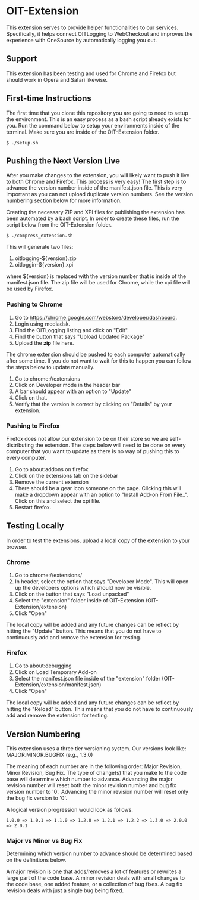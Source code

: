 # OIT-Extension
This extension serves to provide helper functionalities to our services. Specifically, it helps connect OITLogging to WebCheckout and improves the experience with OneSource by automatically logging you out.

## Support
This extension has been testing and used for Chrome and Firefox but should work in Opera and Safari likewise.

## First-time Instructions
The first time that you clone this repository you are going to need to setup the environment. This is an easy process as a bash script already exists for you. 
Run the command below to setup your environments inside of the terminal. Make sure you are inside of the OIT-Extension folder.
```
$ ./setup.sh
```
## Pushing the Next Version Live
After you make changes to the extension, you will likely want to push it live to both Chrome and Firefox. This process is very easy! The first step is to advance the version number
inside of the manifest.json file. This is very important as you can not upload duplicate version numbers. See the version numbering section below for more information.

Creating the necessary ZIP and XPI files for publishing the extension has been automated by a bash script. In order to create these files, run the script below from the OIT-Extension folder.
```
$ ./compress_extension.sh
```
This will generate two files:
1. oitlogging-${version}.zip
2. oitloggin-${version}.xpi

where ${version} is replaced with the version number that is inside of the manifest.json file. The zip file will be used for Chrome, while the xpi file will be used by Firefox.

### Pushing to Chrome
1. Go to https://chrome.google.com/webstore/developer/dashboard. 
2. Login using mediadsk. 
3. Find the OITLogging listing and click on "Edit". 
4. Find the button that says "Upload Updated Package" 
5. Upload the **zip** file here.

The chrome extension should be pushed to each computer automatically after some time. If you do not want to wait for this to happen you can follow the steps below
to update manually.

1. Go to chrome://extensions
2. Click on Developer mode in the header bar
3. A bar should appear with an option to "Update"
4. Click on that.
5. Verify that the version is correct by clicking on "Details" by your extension.

### Pushing to Firefox
Firefox does not allow our extension to be on their store so we are self-distributing the extension. The steps below will need to be done
on every computer that you want to update as there is no way of pushing this to every computer.

1. Go to about:addons on firefox
2. Click on the extensions tab on the sidebar
3. Remove the current extension
4. There should be a gear icon someone on the page. Clicking this will make a dropdown appear with an option to "Install Add-on From File..". Click on this and select the xpi file.
5. Restart firefox.

## Testing Locally
In order to test the extensions, upload a local copy of the extension to your browser.  

### Chrome
1. Go to chrome://extensions/
2. In header, select the option that says "Developer Mode". This will open up the developers options which should now be visible.
3. Click on the button that says "Load unpacked" 
4. Select the "extension" folder inside of OIT-Extension (OIT-Extension/extension)
5. Click "Open"

The local copy will be added and any future changes can be reflect by hitting the "Update" button. This means that you do not have to continuously add and remove the extension for testing.

### Firefox
1. Go to about:debugging
2. Click on Load Temporary Add-on
3. Select the manifest.json file inside of the "extension" folder (OIT-Extension/extension/manifest.json)
4. Click "Open"

The local copy will be added and any future changes can be reflect by hitting the "Reload" button. This means that you do not have to continuously add and remove the extension for testing.

## Version Numbering
This extension uses a three tier versioning system. Our versions look like: MAJOR.MINOR.BUGFIX (e.g., 1.3.0)

The meaning of each number are in the following order: Major Revision, Minor Revision, Bug Fix. 
The type of change(s) that you make to the code base will determine which number to advance. Advancing the major revision number
will reset both the minor revision number and bug fix version number to '0'. 
Advancing the minor revision number will reset only the bug fix version to '0'.

A logical version progression would look as follows.
```
1.0.0 => 1.0.1 => 1.1.0 => 1.2.0 => 1.2.1 => 1.2.2 => 1.3.0 => 2.0.0 => 2.0.1
```
### Major vs Minor vs Bug Fix
Determining which version number to advance should be determined based on the definitions below.

A major revision is one that adds/removes a lot of features or rewrites a large part of the code base. A minor revision
deals with small changes to the code base, one added feature, or a collection of bug fixes. A bug fix revision deals with just a single
bug being fixed. 